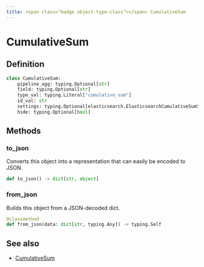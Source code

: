 ```yaml
---
title: <span class="badge object-type-class"></span> CumulativeSum
---
```

# <span class="badge object-type-class"></span> CumulativeSum

## Definition

```python
class CumulativeSum:
    pipeline_agg: typing.Optional[str]
    field: typing.Optional[str]
    type_val: typing.Literal["cumulative_sum"]
    id_val: str
    settings: typing.Optional[elasticsearch.ElasticsearchCumulativeSumSettings]
    hide: typing.Optional[bool]
```
## Methods

### <span class="badge object-method"></span> to_json

Converts this object into a representation that can easily be encoded to JSON.

```python
def to_json() -> dict[str, object]
```

### <span class="badge object-method"></span> from_json

Builds this object from a JSON-decoded dict.

```python
@classmethod
def from_json(data: dict[str, typing.Any]) -> typing.Self
```

## See also

 * <span class="badge builder"></span> [CumulativeSum](./builder-CumulativeSum.md)

